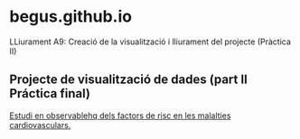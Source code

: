 # begus.github.io
LLiurament A9: Creació de la visualització i lliurament del projecte (Pràctica II)
## **Projecte de visualització de dades (part II Práctica final)**
[Estudi en observablehq dels factors de risc en les malalties cardiovasculars.](https://observablehq.com/embed/@bfelip66/practica-ii-de-visualitzacio-de-dades?cell=*)

